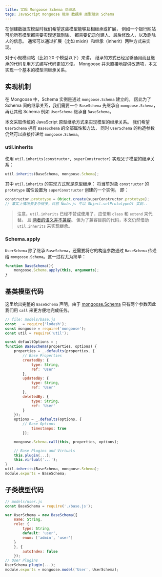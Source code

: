```yaml
---
title: 实现 Mongoose Schema 间继承
tags: JavaScript mongoose 继承 数据库 原型继承 Schema
---
```


在创建数据库模型时我们希望这些模型能够互相继承或扩展，
例如一个银行网站可能所有模型都需要实现逻辑删除、
都需要记录创建人、最后修改人，以及删除人的信息。
通常可以通过扩展（比如 mixin）和继承（inherit）两种方式来实现。

对于小规模网站（比如 20 个模型以下）来讲，
继承的方式已经足够通用而且继承的代码复用方式编写代码更加方便。
Mongoose 并未直接地提供改选项，本文实现一个基本的模型间继承关系。

<!--more-->

## 实现机制

在 Mongoose 中，Schema 实例是通过 `mongoose.Schema` 建立的。
因此为了 Schema 间的继承关系，我们需要一个 `BaseSchema` 先继承自 `mongoose.Schema`，
再让其他 Schema 例如 `UserSchema` 继承自 `BaseSchema`。

本文采取传统的 JavaScript 原型继承方式来实现模型的继承关系。
我们希望 `UserSchema` 拥有 `BaseSchema` 的全部属性和方法，
同时 `UserSchema` 的构造参数仍然可以直接传递给 `mongoose.Schema`。

### util.inherits

使用 `util.inherits(constructor, superConstructor)` 实现父子模型的继承关系：

```javascript
util.inherits(BaseSchema, mongoose.Schema);
```

其中 `util.inherits` 的实现方式就是原型继承：
将当前对象 `constructor` 的 `prototype` 属性设置为 `superConstructor` 创建的一个实例。
即：

```javascript
constructor.prototype = Object.create(superConstructor.prototype);
// 事实上情况要复杂得多，目前 Node.js 中以 Object.setPrototypeOf 实现..
```

> 注意，`util.inherits` 已经不赞成使用了，应使用 `class` 和 `extend` 来代替。
> 且 [两者的语义并不兼容][semantic-diff]。
> 但为了兼容目前的代码，本文仍然借助 `util.inherits` 来实现继承。

### Schema.apply

`UserSchema` 除了继承 `BaseSchema`，还需要将它的构造参数通过 `BaseSchema` 传递给 `mongoose.Schema`。这一过程尤为简单：

```javascript
function BaseSchema(){
    mongoose.Schema.apply(this, arguments);
}
```

## 基类模型代码

这里给出完整的 `BaseSchema` 声明，由于 [mongoose.Schema][schema] 只有两个参数因此
我们用 `call` 来更方便地完成任务。

```javascript
// file: models/base.js
const _ = require('lodash');
const mongoose = require('mongoose');
const util = require('util');

const defaultOptions = ;
function BaseSchema(properties, options) {
    properties = _.defaults(properties, {
        // Base Properties
        createdBy: {
            type: String,
            ref: 'User'
        },
        updatedBy: {
            type: String,
            ref: 'User'
        },
        deletedBy: {
            type: String,
            ref: 'User'
        }
    });
    options = _.defaults(options, {
        // Base Options
            timestamps: true
        });

    mongoose.Schema.call(this, properties, options);

    // Base Plugins and Virtuals
    this.plugin(...);
    this.virtual('...');
}
util.inherits(BaseSchema, mongoose.Schema);
module.exports = BaseSchema;
```

## 子类模型代码

```javascript
// models/user.js
const BaseSchema = require('./base.js');

var UserSchema = new BaseSchema({
    name: String,
    role: {
        type: String,
        default: 'user',
        enum: ['admin', 'user']
    }
    }, {
        autoIndex: false
    });
// User Plugins
UserSchema.plugin(...);
module.exports = mongoose.model('User', UserSchema);
```

[semantic-diff]: https://github.com/nodejs/node/issues/4179
[schema]: http://mongoosejs.com/docs/api.html#schema_Schema
